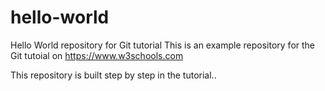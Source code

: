 # hello-world

Hello World repository for Git tutorial
This is an example repository for the Git tutoial on https://www.w3schools.com

This repository is built step by step in the tutorial..

